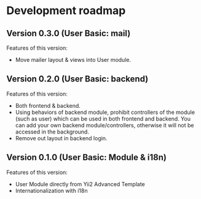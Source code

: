 # Development roadmap

## Version 0.3.0 (User Basic: mail)

Features of this version:

* Move mailer layout & views into User module.


## Version 0.2.0 (User Basic: backend)

Features of this version:

* Both frontend & backend.
* Using behaviors of backend module, prohibit controllers of the module (such as user) which can be used in both frontend and backend. You can add your own backend module/controllers, otherwise it will not be accessed in the background.
* Remove out layout in backend login.


## Version 0.1.0 (User Basic: Module & i18n)

Features of this version:

* User Module directly from Yii2 Advanced Template
* Internationalization with i18n

